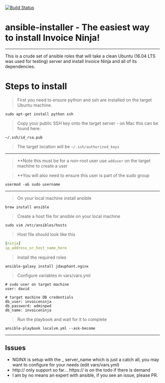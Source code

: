 [![Build Status](https://travis-ci.org/invoiceninja/ansible-installer.png?branch=master)](https://travis-ci.org/invoiceninja/ansible-installer)
# ansible-installer - The easiest way to install Invoice Ninja!

---

This is a crude set of ansible roles that will take a clean Ubuntu (16.04 LTS was used for testing) server and install Invoice Ninja and all of its dependencies.

# Steps to install

> First you need to ensure python and ssh are installed on the target Ubuntu machine.

`sudo apt-get install python ssh`

> Copy your public SSH key onto the target server - on Mac this can be found here:

`~/.ssh/id_rsa.pub`

> The target location will be 
`~/.ssh/authorized_keys`

***

> **Note this must be for a non-root user use `adduser` on the target machine to create a user

> **You will also need to ensure this user is part of the sudo group

`usermod -aG sudo username`

***

> On your local machine install ansible

`brew install ansible`

> Create a host file for ansible on your local machine

`sudo vim /etc/ansibles/hosts`

> Host file should look like this

```yaml
[ninja]
ip_address_or_host_name_here
```

> Install the required roles

`ansible-galaxy install jdauphant.nginx`

> Configure variables in vars/vars.yml

```
# sudo user on target machine
user: david

# target machine DB credentials
db_user: invoiceninja
db_password: adminpwd
db_name: invoiceninja
```

> Run the playbook and wait for it to complete

`ansible-playbook localvm.yml --ask-become`

***

## Issues
* NGINX is setup with the _ server_name which is just a catch all, you may want to configure for your needs (edit vars/vars.yml)
* http:// only support so far... https:// is on the todo if there is demand
* I am by no means an expert with ansible, if you see an issue, please PR.
